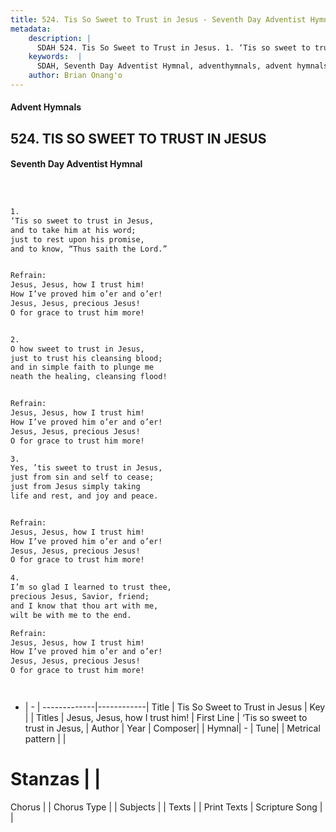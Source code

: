 ```yaml
---
title: 524. Tis So Sweet to Trust in Jesus - Seventh Day Adventist Hymnal
metadata:
    description: |
      SDAH 524. Tis So Sweet to Trust in Jesus. 1. ‘Tis so sweet to trust in Jesus, and to take him at his word; just to rest upon his promise, and to know, “Thus saith the Lord.” 
    keywords:  |
      SDAH, Seventh Day Adventist Hymnal, adventhymnals, advent hymnals, Tis So Sweet to Trust in Jesus, ‘Tis so sweet to trust in Jesus, ,Jesus, Jesus, how I trust him!
    author: Brian Onang'o
---
```


#### Advent Hymnals
## 524. TIS SO SWEET TO TRUST IN JESUS
#### Seventh Day Adventist Hymnal

```txt



1.
‘Tis so sweet to trust in Jesus,
and to take him at his word;
just to rest upon his promise,
and to know, “Thus saith the Lord.”


Refrain:
Jesus, Jesus, how I trust him!
How I’ve proved him o’er and o’er!
Jesus, Jesus, precious Jesus!
O for grace to trust him more!


2.
O how sweet to trust in Jesus,
just to trust his cleansing blood;
and in simple faith to plunge me
neath the healing, cleansing flood!


Refrain:
Jesus, Jesus, how I trust him!
How I’ve proved him o’er and o’er!
Jesus, Jesus, precious Jesus!
O for grace to trust him more!

3.
Yes, ’tis sweet to trust in Jesus,
just from sin and self to cease;
just from Jesus simply taking
life and rest, and joy and peace.


Refrain:
Jesus, Jesus, how I trust him!
How I’ve proved him o’er and o’er!
Jesus, Jesus, precious Jesus!
O for grace to trust him more!

4.
I’m so glad I learned to trust thee,
precious Jesus, Savior, friend;
and I know that thou art with me,
wilt be with me to the end.

Refrain:
Jesus, Jesus, how I trust him!
How I’ve proved him o’er and o’er!
Jesus, Jesus, precious Jesus!
O for grace to trust him more!




```

- |   -  |
-------------|------------|
Title | Tis So Sweet to Trust in Jesus |
Key |  |
Titles | Jesus, Jesus, how I trust him! |
First Line | ‘Tis so sweet to trust in Jesus, |
Author | 
Year | 
Composer|  |
Hymnal|  - |
Tune|  |
Metrical pattern | |
# Stanzas |  |
Chorus |  |
Chorus Type |  |
Subjects |  |
Texts |  |
Print Texts | 
Scripture Song |  |
  
